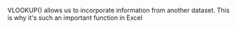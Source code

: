 VLOOKUP() allows us to incorporate information from another
dataset. This is why it's such an important function in Excel

